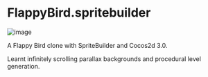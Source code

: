 FlappyBird.spritebuilder
=======================

![image](GamePreview.gif)

A Flappy Bird clone with SpriteBuilder and Cocos2d 3.0.

Learnt infinitely scrolling parallax backgrounds and procedural level generation.
